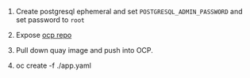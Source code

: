 1. Create postgresql ephemeral and
set `POSTGRESQL_ADMIN_PASSWORD` and set password to `root`

2. Expose [ocp repo](https://docs.openshift.com/container-platform/4.13/registry/securing-exposing-registry.html)

3. Pull down quay image and push into OCP.

4. oc create -f ./app.yaml
